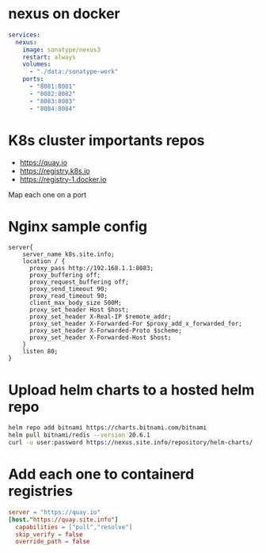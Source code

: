 # nexus on docker
```yaml
services:
  nexus:
    image: sonatype/nexus3
    restart: always
    volumes:
      - "./data:/sonatype-work"
    ports:
      - "8081:8081"
      - "8082:8082"
      - "8083:8083"
      - "8084:8084"
```
# K8s cluster importants repos
- https://quay.io
- https://registry.k8s.io
- https://registry-1.docker.io
  
Map each one on a port

# Nginx sample config
```nginx
server{
	server_name k8s.site.info;
    location / {
      proxy_pass http://192.168.1.1:8083;
      proxy_buffering off;
      proxy_request_buffering off;
      proxy_send_timeout 90;
      proxy_read_timeout 90;
      client_max_body_size 500M;
      proxy_set_header Host $host;
      proxy_set_header X-Real-IP $remote_addr;
      proxy_set_header X-Forwarded-For $proxy_add_x_forwarded_for;
      proxy_set_header X-Forwarded-Proto $scheme;
      proxy_set_header X-Forwarded-Host $host;
    }
    listen 80;
}
```
# Upload helm charts to a hosted helm repo
```sh
helm repo add bitnami https://charts.bitnami.com/bitnami
helm pull bitnami/redis --version 20.6.1
curl -u user:password https://nexus.site.info/repository/helm-charts/ --upload-file redis-20.6.1.tgz 
```
# Add each one to containerd registries
```toml
server = "https://quay.io"
[host."https://quay.site.info"]
  capabilities = ["pull","resolve"]
  skip_verify = false
  override_path = false
```
